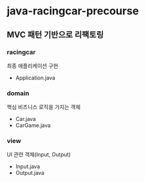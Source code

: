 # java-racingcar-precourse

## MVC 패턴 기반으로 리팩토링

### racingcar
최종 애플리케이션 구현
* Application.java

### domain
핵심 비즈니스 로직을 가지는 객체
* Car.java
* CarGame.java

### view
UI 관련 객체(Input, Output)
* Input.java
* Output.java